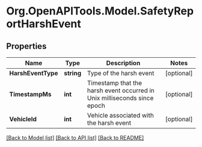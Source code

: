 # Org.OpenAPITools.Model.SafetyReportHarshEvent
## Properties

Name | Type | Description | Notes
------------ | ------------- | ------------- | -------------
**HarshEventType** | **string** | Type of the harsh event | [optional] 
**TimestampMs** | **int** | Timestamp that the harsh event occurred in Unix milliseconds since epoch | [optional] 
**VehicleId** | **int** | Vehicle associated with the harsh event | [optional] 

[[Back to Model list]](../README.md#documentation-for-models) [[Back to API list]](../README.md#documentation-for-api-endpoints) [[Back to README]](../README.md)

